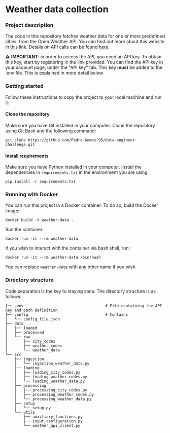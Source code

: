 # Weather data collection

### Project description

The code in this repository fetches weather data for one or more predefined cities, from the Open Weather API. You can find out more about this website in [this](https://openweathermap.org/) link. Details on API calls can be found [here](https://openweathermap.org/current#name).

⚠️ **IMPORTANT**: in order to access the API, you need an API key. To obtain this key, start by registering in the link provided. You can find the API key in your account page, under the "API key" tab. This key **must** be added to the .env file. This is explained in more detail below.

### Getting started
Follow these instructions to copy the project to your local machine and run it:

#### Clone the repository
Make sure you have Git installed in your computer. Clone the repository using Git Bash and the following command:  
```
git clone https://github.com/Pedro-Gomes-95/data-engineer-challenge.git
```

#### Install requirements
Make sure you have Python installed in your computer. Install the dependencies in `requirements.txt` in the environment you are using:  
```
pip install -r requirements.txt
```

### Running with Docker
You can run this project in a Docker container. To do so, build the Docker image:  
```
docker build -t weather-data .
```

Run the container:  
```
docker run -it --rm weather-data
```

If you wish to interact with the container via bash shell, run:  
```
docker run -it --rm weather-data /bin/bash
```

You can replace `weather-data` with any other name if you wish.

### Directory structure
Code separation is the key to staying sane. The directory structure is as follows:
```
├── .env                                    # File containing the API key and path definition
├── config                                  # Contains 
│   └── config_file.json
├── data
│   ├── loaded
│   ├── processed
│   └── raw
│       ├── city_codes
│       ├── weather_codes
│       └── weather_data
└── src
    ├── ingestion
    │   └── ingestion_weather_data.py
    ├── loading
    │   ├── loading_city_codes.py
    │   ├── loading_weather_codes.py
    │   └── loading_weather_data.py
    ├── processing
    │   ├── processing_city_codes.py
    │   ├── processing_weather_codes.py
    │   └── processing_weather_data.py
    ├── setup
    │   └── setup.py
    └── utils
        ├── auxiliary_functions.py
        ├── input_configuration.py
        └── weather_api_client.py
``` 
